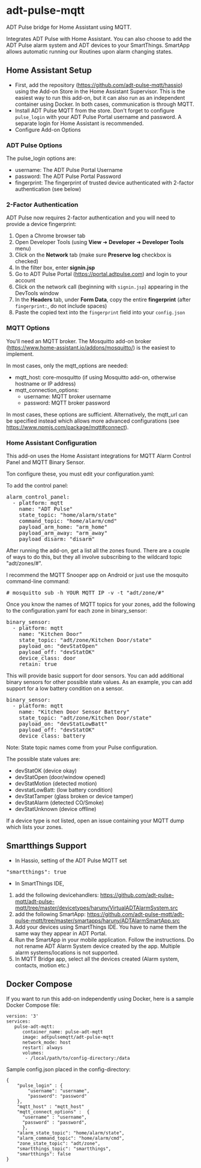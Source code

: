 # adt-pulse-mqtt
ADT Pulse bridge for Home Assistant using MQTT. 

Integrates ADT Pulse with Home Assistant. You can also choose to add the ADT Pulse alarm system and ADT devices to your SmartThings. SmartApp allows automatic running our Routines upon alarm changing states.

## Home Assistant Setup 
- First, add the repository (https://github.com/adt-pulse-mqtt/hassio) using the Add-on Store in the Home Assistant Supervisor. This is the easiest way to run this add-on, but it can also run as an independent container using Docker. In both cases, communication is through MQTT.
- Install ADT Pulse MQTT from the store. Don't forget to configure `pulse_login` with your ADT Pulse Portal username and password. A separate login for Home Assistant is recommended. 
- Configure Add-on Options

### ADT Pulse Options
The pulse_login options are:

- username: The ADT Pulse Portal Username
- password:  The ADT Pulse Portal Password
- fingerprint: The fingerprint of trusted device authenticated with 2-factor authentication (see below)

### 2-Factor Authentication
ADT Pulse now requires 2-factor authentication and you will need to provide a device fingerprint:

1. Open a Chrome browser tab
2. Open Developer Tools (using **View** ➜ **Developer** ➜ **Developer Tools** menu)
3. Click on the **Network** tab (make sure **Preserve log** checkbox is checked)
4. In the filter box, enter **signin.jsp**
5. Go to ADT Pulse Portal (https://portal.adtpulse.com) and login to your account
6. Click on the network call (beginning with `signin.jsp`) appearing in the DevTools window
7. In the **Headers** tab, under **Form Data**, copy the entire **fingerprint** (after `fingerprint:`, do not include spaces)
8. Paste the copied text into the `fingerprint` field into your `config.json`

### MQTT Options
You'll need an MQTT broker. The Mosquitto add-on broker (https://www.home-assistant.io/addons/mosquitto/) is the easiest to implement.

In most cases, only the mqtt_options are needed:
  - mqtt_host: core-mosquitto (if using Mosquitto add-on, otherwise hostname or IP address)
  - mqtt_connection_options: 
    - username: MQTT broker username
    - password: MQTT broker password

In most cases, these options are sufficient. Alternatively, the mqtt_url can be specified instead which allows more advanced configurations (see https://www.npmjs.com/package/mqtt#connect).

### Home Assistant Configuration
This add-on uses the Home Assistant integrations for MQTT Alarm Control Panel and MQTT Binary Sensor.

 Ton configure these, you must edit your configuration.yaml:

To add the control panel:

<pre>alarm_control_panel:
  - platform: mqtt
    name: "ADT Pulse"
    state_topic: "home/alarm/state"
    command_topic: "home/alarm/cmd"
    payload_arm_home: "arm_home"
    payload_arm_away: "arm_away"
    payload_disarm: "disarm"
</pre>

After running the add-on, get a list all the zones found. There are a couple of ways to do this, but they all involve subscribing to the wildcard topic "adt/zones/#".

I recommend the MQTT Snooper app on Android or just use the mosquito command-line command:

<pre>
# mosquitto_sub -h YOUR_MQTT_IP -v -t "adt/zone/#"
</pre>

Once you know the names of MQTT topics for your zones, add the following to the configuration.yaml for each zone in binary_sensor:

<pre>
binary_sensor:
  - platform: mqtt
    name: "Kitchen Door"
    state_topic: "adt/zone/Kitchen Door/state"
    payload_on: "devStatOpen"
    payload_off: "devStatOK"
    device_class: door
    retain: true
</pre>

This will provide basic support for door sensors. You can add additional binary sensors for other possible state values. As an example, you can add support for a low battery condition on a sensor.
<pre>
binary_sensor:
  - platform: mqtt
    name: "Kitchen Door Sensor Battery"
    state_topic: "adt/zone/Kitchen Door/state"
    payload_on: "devStatLowBatt"
    payload_off: "devStatOK"
    device_class: battery
</pre>

Note: State topic names come from your Pulse configuration.

The possible state values are:

  * devStatOK (device okay)
  * devStatOpen (door/window opened)
  * devStatMotion (detected motion)
  * devstatLowBatt: (low battery condition)
  * devStatTamper (glass broken or device tamper)
  * devStatAlarm (detected CO/Smoke)
  * devStatUnknown (device offline)

If a device type is not listed, open an issue containing your MQTT dump which lists your zones.

## Smartthings Support

* In Hassio, setting of the ADT Pulse MQTT set

<pre>
"smartthings": true
</pre>

* In SmartThings IDE,

1. add the following devicehandlers:
https://github.com/adt-pulse-mqtt/adt-pulse-mqtt/tree/master/devicetypes/haruny/VirtualADTAlarmSystem.src 
1. add the following SmartApp: 
https://github.com/adt-pulse-mqtt/adt-pulse-mqtt/tree/master/smartapps/haruny/ADTAlarmSmartApp.src
1. Add your devices using SmartThings IDE. You have to name them the same way they appear in ADT Portal.
1. Run the SmartApp in your mobile application. Follow the instructions. Do not rename ADT Alarm System device created by the app. Multiple alarm systems/locations is not supported.
1. In MQTT Bridge app, select all the devices created (Alarm system, contacts, motion etc.)

## Docker Compose
If you want to run this add-on independently using Docker, here is a sample Docker Compose file:

```
version: '3'
services:
   pulse-adt-mqtt:
      container_name: pulse-adt-mqtt
      image: adtpulsemqtt/adt-pulse-mqtt
      network_mode: host
      restart: always
      volumes:
       - /local/path/to/config-directory:/data
```
Sample config.json placed in the config-directory:
```
{
    "pulse_login" : {
        "username": "username",
        "password": "password"
    },
    "mqtt_host" : "mqtt_host"
    "mqtt_connect_options" :  {
      "username" : "username",
      "password" : "password",
      },
    "alarm_state_topic": "home/alarm/state",
    "alarm_command_topic": "home/alarm/cmd",
    "zone_state_topic": "adt/zone",
    "smartthings_topic": "smartthings",
    "smartthings": false
}
```

